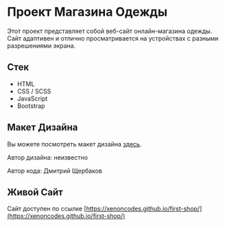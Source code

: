 # Проект Магазина Одежды

Этот проект представляет собой веб-сайт онлайн-магазина одежды. Сайт адаптивен и отлично просматривается на устройствах с разными разрешениями экрана.

## Стек

- HTML
- CSS / SCSS
- JavaScript
- Bootstrap

## Макет Дизайна

Вы можете посмотреть макет дизайна [здесь](https://www.figma.com/file/R62n5LP2RbgS3jySegAldj/Shop?node-id=0%3A1).

Автор дизайна: неизвестно

Автор кода: Дмитрий Щербаков

## Живой Сайт

Сайт доступен по ссылке [https://xenoncodes.github.io/first-shop/](https://xenoncodes.github.io/first-shop/)
